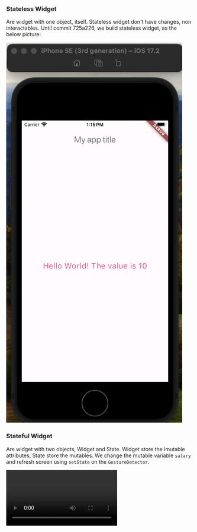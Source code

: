 ### Stateless Widget
Are widget with one object, itself.
Stateless widget don't have changes, non interactables.
Until commit 725a226, we build stateless widget, as the below picture:

![Stateless widget image](prints/statelessWidget.png)


### Stateful Widget
Are widget with two objects, Widget and State.
Widget store the imutable attributes, State store the mutables. 
We change the mutable variable `salary` and refresh screen using `setState` on the `GestureDetector`.

![Stateful widget video](prints/statefulWidget.mov)
